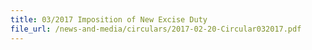 ```yaml
---
title: 03/2017 Imposition of New Excise Duty
file_url: /news-and-media/circulars/2017-02-20-Circular032017.pdf
---
```


